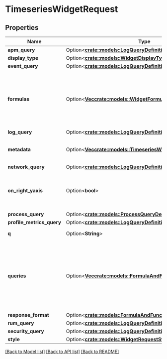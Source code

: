 # TimeseriesWidgetRequest

## Properties

Name | Type | Description | Notes
------------ | ------------- | ------------- | -------------
**apm_query** | Option<[**crate::models::LogQueryDefinition**](LogQueryDefinition.md)> |  | [optional]
**display_type** | Option<[**crate::models::WidgetDisplayType**](WidgetDisplayType.md)> |  | [optional]
**event_query** | Option<[**crate::models::LogQueryDefinition**](LogQueryDefinition.md)> |  | [optional]
**formulas** | Option<[**Vec<crate::models::WidgetFormula>**](WidgetFormula.md)> | List of formulas that operate on queries. **This feature is currently in beta.** | [optional]
**log_query** | Option<[**crate::models::LogQueryDefinition**](LogQueryDefinition.md)> |  | [optional]
**metadata** | Option<[**Vec<crate::models::TimeseriesWidgetExpressionAlias>**](TimeseriesWidgetExpressionAlias.md)> | Used to define expression aliases. | [optional]
**network_query** | Option<[**crate::models::LogQueryDefinition**](LogQueryDefinition.md)> |  | [optional]
**on_right_yaxis** | Option<**bool**> | Whether or not to display a second y-axis on the right. | [optional]
**process_query** | Option<[**crate::models::ProcessQueryDefinition**](ProcessQueryDefinition.md)> |  | [optional]
**profile_metrics_query** | Option<[**crate::models::LogQueryDefinition**](LogQueryDefinition.md)> |  | [optional]
**q** | Option<**String**> | Widget query. | [optional]
**queries** | Option<[**Vec<crate::models::FormulaAndFunctionQueryDefinition>**](FormulaAndFunctionQueryDefinition.md)> | List of queries that can be returned directly or used in formulas. **This feature is currently in beta.** | [optional]
**response_format** | Option<[**crate::models::FormulaAndFunctionResponseFormat**](FormulaAndFunctionResponseFormat.md)> |  | [optional]
**rum_query** | Option<[**crate::models::LogQueryDefinition**](LogQueryDefinition.md)> |  | [optional]
**security_query** | Option<[**crate::models::LogQueryDefinition**](LogQueryDefinition.md)> |  | [optional]
**style** | Option<[**crate::models::WidgetRequestStyle**](WidgetRequestStyle.md)> |  | [optional]

[[Back to Model list]](../README.md#documentation-for-models) [[Back to API list]](../README.md#documentation-for-api-endpoints) [[Back to README]](../README.md)



